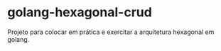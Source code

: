 # golang-hexagonal-crud
Projeto para colocar em prática e exercitar a arquitetura hexagonal em golang.
